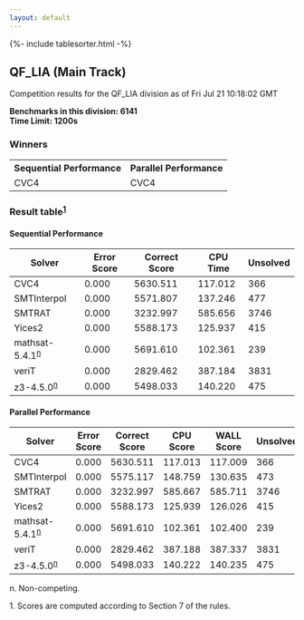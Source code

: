 ```yaml
---
layout: default
---
```

{%- include tablesorter.html -%}

##  QF_LIA (Main Track)

Competition results for the QF_LIA division as of Fri Jul 21 10:18:02 GMT

**Benchmarks in this division: 6141**
<br/>
**Time Limit: 1200s**


### Winners

<table>
<tr>
<th class="center">Sequential Performance</th>
<th class="center">Parallel Performance</th>
</tr>
<tr class="center">
<td>CVC4</td>
<td>CVC4</td>
</tr>
</table>

### Result table<sup><a href="#fn1">1</a></sup>


#### Sequential Performance
<table id="sequential" class="result sorted">
<thead>
<tr>
<th class="center">Solver</th>
<th class="center">Error Score</th>
<th class="center">Correct Score</th>
<th class="center">CPU Time</th>
<th class="center">Unsolved</th>
</tr>
</thead>
<tr>
<td>CVC4</td>
<td class="right">0.000</td>
<td class="right">5630.511</td>
<td class="right">117.012</td>
<td class="right">366</td>
</tr>
<tr>
<td>SMTInterpol</td>
<td class="right">0.000</td>
<td class="right">5571.807</td>
<td class="right">137.246</td>
<td class="right">477</td>
</tr>
<tr>
<td>SMTRAT</td>
<td class="right">0.000</td>
<td class="right">3232.997</td>
<td class="right">585.656</td>
<td class="right">3746</td>
</tr>
<tr>
<td>Yices2</td>
<td class="right">0.000</td>
<td class="right">5588.173</td>
<td class="right">125.937</td>
<td class="right">415</td>
</tr>
<tr>
<td>mathsat-5.4.1<SUP><a href="#fn">n</a></SUP>
</td>
<td class="right">0.000</td>
<td class="right">5691.610</td>
<td class="right">102.361</td>
<td class="right">239</td>
</tr>
<tr>
<td>veriT</td>
<td class="right">0.000</td>
<td class="right">2829.462</td>
<td class="right">387.184</td>
<td class="right">3831</td>
</tr>
<tr>
<td>z3-4.5.0<SUP><a href="#fn">n</a></SUP>
</td>
<td class="right">0.000</td>
<td class="right">5498.033</td>
<td class="right">140.220</td>
<td class="right">475</td>
</tr>
</table>

#### Parallel Performance
<table id="parallel" class="result sorted">
<thead>
<tr>
<th class="center">Solver</th>
<th class="center">Error Score</th>
<th class="center">Correct Score</th>
<th class="center">CPU Score</th>
<th class="center">WALL Score</th>
<th class="center">Unsolved</th>
</tr>
</thead>
<tr>
<td>CVC4</td>
<td class="right">0.000</td>
<td class="right">5630.511</td>
<td class="right">117.013</td>
<td class="right">117.009</td>
<td class="right">366</td>
</tr>
<tr>
<td>SMTInterpol</td>
<td class="right">0.000</td>
<td class="right">5575.117</td>
<td class="right">148.759</td>
<td class="right">130.635</td>
<td class="right">473</td>
</tr>
<tr>
<td>SMTRAT</td>
<td class="right">0.000</td>
<td class="right">3232.997</td>
<td class="right">585.667</td>
<td class="right">585.711</td>
<td class="right">3746</td>
</tr>
<tr>
<td>Yices2</td>
<td class="right">0.000</td>
<td class="right">5588.173</td>
<td class="right">125.939</td>
<td class="right">126.026</td>
<td class="right">415</td>
</tr>
<tr>
<td>mathsat-5.4.1<SUP><a href="#fn">n</a></SUP>
</td>
<td class="right">0.000</td>
<td class="right">5691.610</td>
<td class="right">102.361</td>
<td class="right">102.400</td>
<td class="right">239</td>
</tr>
<tr>
<td>veriT</td>
<td class="right">0.000</td>
<td class="right">2829.462</td>
<td class="right">387.188</td>
<td class="right">387.337</td>
<td class="right">3831</td>
</tr>
<tr>
<td>z3-4.5.0<SUP><a href="#fn">n</a></SUP>
</td>
<td class="right">0.000</td>
<td class="right">5498.033</td>
<td class="right">140.222</td>
<td class="right">140.235</td>
<td class="right">475</td>
</tr>
</table>
<span id="fn"> n. Non-competing.</span>

<span id="fn1"> 1. Scores are computed according to Section 7 of the rules.</span>



